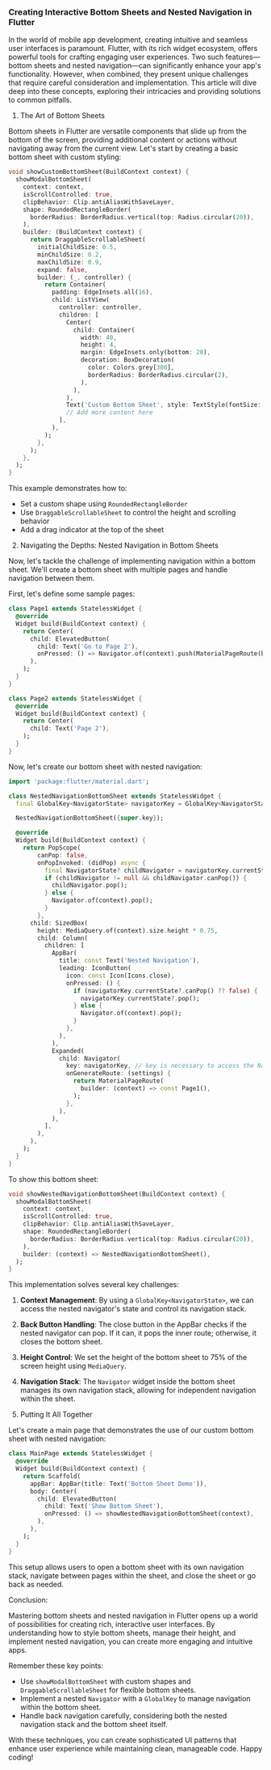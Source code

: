 ### Creating Interactive Bottom Sheets and Nested Navigation in Flutter ###

In the world of mobile app development, creating intuitive and seamless user interfaces is paramount. Flutter, with its rich widget ecosystem, offers powerful tools for crafting engaging user experiences. Two such features—bottom sheets and nested navigation—can significantly enhance your app's functionality. However, when combined, they present unique challenges that require careful consideration and implementation. This article will dive deep into these concepts, exploring their intricacies and providing solutions to common pitfalls.

1. The Art of Bottom Sheets

Bottom sheets in Flutter are versatile components that slide up from the bottom of the screen, providing additional content or actions without navigating away from the current view. Let's start by creating a basic bottom sheet with custom styling:

```dart
void showCustomBottomSheet(BuildContext context) {
  showModalBottomSheet(
    context: context,
    isScrollControlled: true,
    clipBehavior: Clip.antiAliasWithSaveLayer,
    shape: RoundedRectangleBorder(
      borderRadius: BorderRadius.vertical(top: Radius.circular(20)),
    ),
    builder: (BuildContext context) {
      return DraggableScrollableSheet(
        initialChildSize: 0.5,
        minChildSize: 0.2,
        maxChildSize: 0.9,
        expand: false,
        builder: (_, controller) {
          return Container(
            padding: EdgeInsets.all(16),
            child: ListView(
              controller: controller,
              children: [
                Center(
                  child: Container(
                    width: 40,
                    height: 4,
                    margin: EdgeInsets.only(bottom: 20),
                    decoration: BoxDecoration(
                      color: Colors.grey[300],
                      borderRadius: BorderRadius.circular(2),
                    ),
                  ),
                ),
                Text('Custom Bottom Sheet', style: TextStyle(fontSize: 24, fontWeight: FontWeight.bold)),
                // Add more content here
              ],
            ),
          );
        },
      );
    },
  );
}
```

This example demonstrates how to:
- Set a custom shape using `RoundedRectangleBorder`
- Use `DraggableScrollableSheet` to control the height and scrolling behavior
- Add a drag indicator at the top of the sheet

2. Navigating the Depths: Nested Navigation in Bottom Sheets

Now, let's tackle the challenge of implementing navigation within a bottom sheet. We'll create a bottom sheet with multiple pages and handle navigation between them.

First, let's define some sample pages:

```dart
class Page1 extends StatelessWidget {
  @override
  Widget build(BuildContext context) {
    return Center(
      child: ElevatedButton(
        child: Text('Go to Page 2'),
        onPressed: () => Navigator.of(context).push(MaterialPageRoute(builder: (_) => Page2())),
      ),
    );
  }
}

class Page2 extends StatelessWidget {
  @override
  Widget build(BuildContext context) {
    return Center(
      child: Text('Page 2'),
    );
  }
}
```

Now, let's create our bottom sheet with nested navigation:

```dart
import 'package:flutter/material.dart';

class NestedNavigationBottomSheet extends StatelessWidget {
  final GlobalKey<NavigatorState> navigatorKey = GlobalKey<NavigatorState>(); // key is necessary to access the NavigatorState

  NestedNavigationBottomSheet({super.key});

  @override
  Widget build(BuildContext context) {
    return PopScope(
        canPop: false,
        onPopInvoked: (didPop) async {
          final NavigatorState? childNavigator = navigatorKey.currentState; // manage physical back button
          if (childNavigator != null && childNavigator.canPop()) {
            childNavigator.pop();
          } else {
            Navigator.of(context).pop();
          }
        },
      child: SizedBox(
        height: MediaQuery.of(context).size.height * 0.75,
        child: Column(
          children: [
            AppBar(
              title: const Text('Nested Navigation'),
              leading: IconButton(
                icon: const Icon(Icons.close),
                onPressed: () {
                  if (navigatorKey.currentState?.canPop() ?? false) {
                    navigatorKey.currentState?.pop();
                  } else {
                    Navigator.of(context).pop();
                  }
                },
              ),
            ),
            Expanded(
              child: Navigator(
                key: navigatorKey, // key is necessary to access the NavigatorState
                onGenerateRoute: (settings) {
                  return MaterialPageRoute(
                    builder: (context) => const Page1(),
                  );
                },
              ),
            ),
          ],
        ),
      ),
    );
  }
}


```

To show this bottom sheet:

```dart
void showNestedNavigationBottomSheet(BuildContext context) {
  showModalBottomSheet(
    context: context,
    isScrollControlled: true,
    clipBehavior: Clip.antiAliasWithSaveLayer,
    shape: RoundedRectangleBorder(
      borderRadius: BorderRadius.vertical(top: Radius.circular(20)),
    ),
    builder: (context) => NestedNavigationBottomSheet(),
  );
}
```

This implementation solves several key challenges:

1. **Context Management**: By using a `GlobalKey<NavigatorState>`, we can access the nested navigator's state and control its navigation stack.

2. **Back Button Handling**: The close button in the AppBar checks if the nested navigator can pop. If it can, it pops the inner route; otherwise, it closes the bottom sheet.

3. **Height Control**: We set the height of the bottom sheet to 75% of the screen height using `MediaQuery`.

4. **Navigation Stack**: The `Navigator` widget inside the bottom sheet manages its own navigation stack, allowing for independent navigation within the sheet.

3. Putting It All Together

Let's create a main page that demonstrates the use of our custom bottom sheet with nested navigation:

```dart
class MainPage extends StatelessWidget {
  @override
  Widget build(BuildContext context) {
    return Scaffold(
      appBar: AppBar(title: Text('Bottom Sheet Demo')),
      body: Center(
        child: ElevatedButton(
          child: Text('Show Bottom Sheet'),
          onPressed: () => showNestedNavigationBottomSheet(context),
        ),
      ),
    );
  }
}
```

This setup allows users to open a bottom sheet with its own navigation stack, navigate between pages within the sheet, and close the sheet or go back as needed.

Conclusion:

Mastering bottom sheets and nested navigation in Flutter opens up a world of possibilities for creating rich, interactive user interfaces. By understanding how to style bottom sheets, manage their height, and implement nested navigation, you can create more engaging and intuitive apps.

Remember these key points:
- Use `showModalBottomSheet` with custom shapes and `DraggableScrollableSheet` for flexible bottom sheets.
- Implement a nested `Navigator` with a `GlobalKey` to manage navigation within the bottom sheet.
- Handle back navigation carefully, considering both the nested navigation stack and the bottom sheet itself.

With these techniques, you can create sophisticated UI patterns that enhance user experience while maintaining clean, manageable code. Happy coding!
